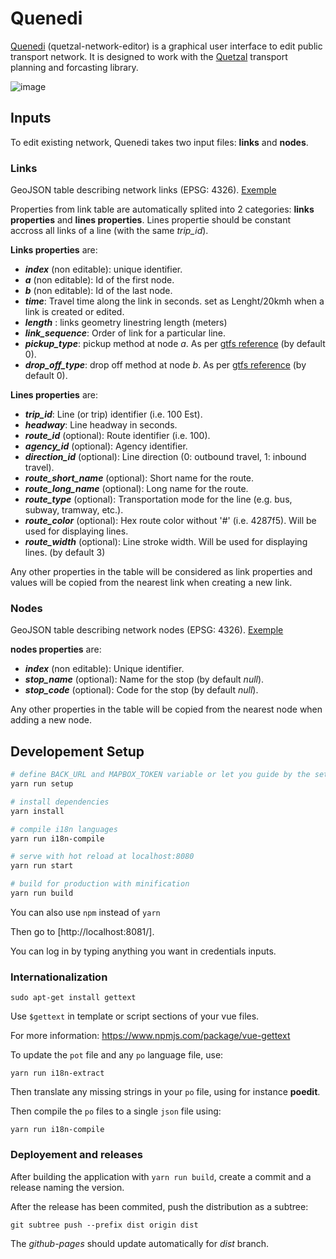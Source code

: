 # Quenedi

[Quenedi](https://systragroup.github.io/quetzal-network-editor/) (quetzal-network-editor) is a graphical user interface to edit public transport network. It is designed to work with the [Quetzal](https://github.com/systragroup/quetzal) transport planning and forcasting library.  

![image](https://user-images.githubusercontent.com/56046851/191356410-8f8b0540-684f-42e0-8740-42b41049481d.png)

## Inputs 

To edit existing network, Quenedi takes two input files: **links** and **nodes**.

### Links

GeoJSON table describing network links (EPSG: 4326). [Exemple](static/links_exemple.geojson)

Properties from link table are automatically splited into 2 categories: **links properties** and **lines properties**. Lines propertie should be constant accross all links of a line (with the same *trip_id*).

**Links properties** are:
- ***index*** (non editable): unique identifier.
- ***a*** (non editable): Id of the first node.
- ***b*** (non editable): Id of the last node.
- ***time***: Travel time along the link in seconds. set as Lenght/20kmh when a link is created or edited.
- ***length*** : links geometry linestring length (meters)
- ***link_sequence***: Order of link for a particular line.
- ***pickup_type***: pickup method at node *a*. As per [gtfs reference](https://developers.google.com/transit/gtfs/reference) (by default 0).
- ***drop_off_type***: drop off method at node *b*. As per [gtfs reference](https://developers.google.com/transit/gtfs/reference) (by default 0).

**Lines properties** are:
- ***trip_id***: Line (or trip) identifier (i.e. 100 Est).
- ***headway***: Line headway in seconds.
- ***route_id*** (optional): Route identifier (i.e. 100).
- ***agency_id*** (optional): Agency identifier.
- ***direction_id*** (optional): Line direction (0: outbound travel, 1: inbound travel).
- ***route_short_name*** (optional): Short name for the route.
- ***route_long_name*** (optional): Long name for the route.
- ***route_type*** (optional): Transportation mode for the line (e.g. bus, subway, tramway, etc.).
- ***route_color*** (optional): Hex route color without '#' (i.e. 4287f5). Will be used for displaying lines.
- ***route_width*** (optional): Line stroke width. Will be used for displaying lines. (by default 3)

Any other properties in the table will be considered as link properties and values will be copied from the nearest link when creating a new link.

### Nodes

GeoJSON table describing network nodes (EPSG: 4326). [Exemple](static/nodes_exemple.geojson)

**nodes properties** are:
- ***index*** (non editable): Unique identifier.
- ***stop_name*** (optional): Name for the stop (by default *null*).
- ***stop_code*** (optional): Code for the stop (by default *null*).

Any other properties in the table will be copied from the nearest node when adding a new node.

## Developement Setup 

```sh
# define BACK_URL and MAPBOX_TOKEN variable or let you guide by the setup
yarn run setup

# install dependencies
yarn install

# compile i18n languages
yarn run i18n-compile

# serve with hot reload at localhost:8080
yarn run start

# build for production with minification
yarn run build
```

You can also use `npm` instead of `yarn`

Then go to [http://localhost:8081/].

You can log in by typing anything you want in credentials inputs.

### Internationalization

```
sudo apt-get install gettext
```

Use `$gettext` in template or script sections of your vue files.

For more information: https://www.npmjs.com/package/vue-gettext

To update the `pot` file and any `po` language file, use:
```
yarn run i18n-extract
```

Then translate any missing strings in your `po` file, using for instance **poedit**.

Then compile the `po` files to a single `json` file using:
```
yarn run i18n-compile
```

### Deployement and releases 
After building the application with `yarn run build`, create a commit and a release naming the version.

After the release has been commited, push the distribution as a subtree:
```
git subtree push --prefix dist origin dist
```

The *github-pages* should update automatically for *dist* branch.
